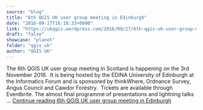 ```yaml
---
source: "blog"
title: "6th QGIS UK user group meeting in Edinburgh"
date: "2016-09-27T16:10:33+0000"
link: "https://ukqgis.wordpress.com/2016/09/27/6th-qgis-uk-user-group-meeting-in-edinburgh/"
draft: "false"
showcase: "planet"
folder: "qgis_uk"
author: "QGIS UK"
---
```


The 6th QGIS UK user group meeting in Scotland is happening on the 3rd November 2016.  It is being hosted by the EDINA University of Edinburgh at the Informatics Forum and is sponsored by thinkWhere, Ordnance Survey, Angus Council and Cawdor Forestry.  Tickets are available through Eventbrite. The almost final programme of presentations and lightning talks &#8230; <a class="more-link" href="https://ukqgis.wordpress.com/2016/09/27/6th-qgis-uk-user-group-meeting-in-edinburgh/">Continue reading <span class="screen-reader-text">6th QGIS UK user group meeting in&#160;Edinburgh</span></a>
